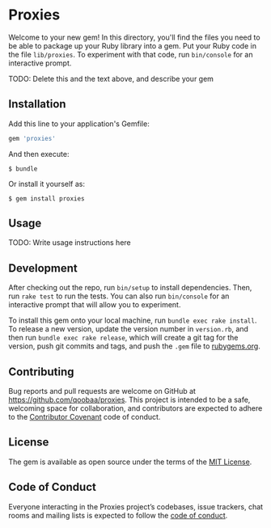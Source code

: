 # Proxies

Welcome to your new gem! In this directory, you'll find the files you need to be able to package up your Ruby library into a gem. Put your Ruby code in the file `lib/proxies`. To experiment with that code, run `bin/console` for an interactive prompt.

TODO: Delete this and the text above, and describe your gem

## Installation

Add this line to your application's Gemfile:

```ruby
gem 'proxies'
```

And then execute:

    $ bundle

Or install it yourself as:

    $ gem install proxies

## Usage

TODO: Write usage instructions here

## Development

After checking out the repo, run `bin/setup` to install dependencies. Then, run `rake test` to run the tests. You can also run `bin/console` for an interactive prompt that will allow you to experiment.

To install this gem onto your local machine, run `bundle exec rake install`. To release a new version, update the version number in `version.rb`, and then run `bundle exec rake release`, which will create a git tag for the version, push git commits and tags, and push the `.gem` file to [rubygems.org](https://rubygems.org).

## Contributing

Bug reports and pull requests are welcome on GitHub at https://github.com/qoobaa/proxies. This project is intended to be a safe, welcoming space for collaboration, and contributors are expected to adhere to the [Contributor Covenant](http://contributor-covenant.org) code of conduct.

## License

The gem is available as open source under the terms of the [MIT License](https://opensource.org/licenses/MIT).

## Code of Conduct

Everyone interacting in the Proxies project’s codebases, issue trackers, chat rooms and mailing lists is expected to follow the [code of conduct](https://github.com/qoobaa/proxies/blob/master/CODE_OF_CONDUCT.md).
